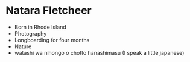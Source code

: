 # Natara Fletcheer
* Born in Rhode Island
* Photography
* Longboarding for four months
* Nature
* watashi wa nihongo o chotto hanashimasu (I speak a little japanese)
